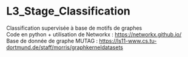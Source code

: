 # L3_Stage_Classification
Classification supervisée à base de motifs de graphes  
Code en python + utilisation de Networkx : https://networkx.github.io/  
Base de donnée de graphe MUTAG : https://ls11-www.cs.tu-dortmund.de/staff/morris/graphkerneldatasets
